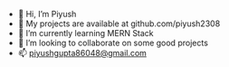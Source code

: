 - 👋 Hi, I’m Piyush
- 👀 My projects are available at github.com/piyush2308
- 🌱 I’m currently learning MERN Stack
- 💞️ I’m looking to collaborate on some good projects 
- 📫 piyushgupta86048@gmail.com
 
 

<!---
piyush2308/piyush2308 is a ✨ special ✨ repository because its `README.md` (this file) appears on your GitHub profile.
You can click the Preview link to take a look at your changes.
--->
